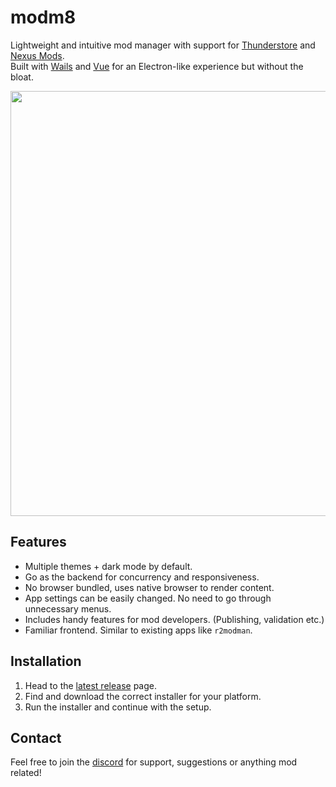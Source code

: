 # modm8
Lightweight and intuitive mod manager with support for [Thunderstore](https://thunderstore.io) and [Nexus Mods](https://nexusmods.com).\
Built with [Wails](https://wails.io) and [Vue](https://vuejs.org) for an Electron-like experience but without the bloat.

<img width="680px" src="https://media.discordapp.net/attachments/1215213005697196065/1230808250077675611/image.png?ex=66277b82&is=66262a02&hm=02db9b75b94e6cc0e5ed178b5efef218a9b82d303eb5a4da79d30a53455f7291&=&format=webp&quality=lossless&width=1232&height=671">

## Features
- Multiple themes + dark mode by default.
- Go as the backend for concurrency and responsiveness.
- No browser bundled, uses native browser to render content.
- App settings can be easily changed. No need to go through unnecessary menus.
- Includes handy features for mod developers. (Publishing, validation etc.)
- Familiar frontend. Similar to existing apps like `r2modman`.

## Installation
1. Head to the [latest release](../../releases/latest) page.
2. Find and download the correct installer for your platform.
3. Run the installer and continue with the setup.

## Contact
Feel free to join the [discord](https://discord.gg/psBXpXF2JZ) for support, suggestions or anything mod related!
